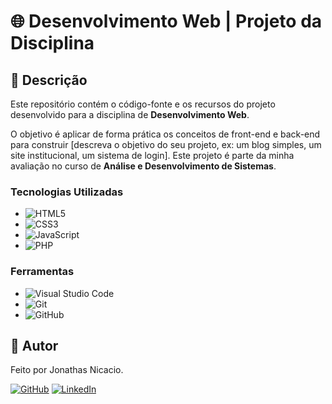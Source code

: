 # 🌐 Desenvolvimento Web | Projeto da Disciplina

## 🎯 Descrição

Este repositório contém o código-fonte e os recursos do projeto desenvolvido para a disciplina de **Desenvolvimento Web**.

O objetivo é aplicar de forma prática os conceitos de front-end e back-end para construir [descreva o objetivo do seu projeto, ex: um blog simples, um site institucional, um sistema de login]. Este projeto é parte da minha avaliação no curso de **Análise e Desenvolvimento de Sistemas**.

### Tecnologias Utilizadas

* ![HTML5](https://img.shields.io/badge/HTML5-E34F26?style=for-the-badge&logo=html5&logoColor=white)
* ![CSS3](https://img.shields.io/badge/CSS3-1572B6?style=for-the-badge&logo=css3&logoColor=white)
* ![JavaScript](https://img.shields.io/badge/JavaScript-F7DF1E?style=for-the-badge&logo=javascript&logoColor=black)
* ![PHP](https://img.shields.io/badge/PHP-777BB4?style=for-the-badge&logo=php&logoColor=white)

### Ferramentas

* ![Visual Studio Code](https://img.shields.io/badge/Visual_Studio_Code-007ACC?style=for-the-badge&logo=visual-studio-code&logoColor=white)
* ![Git](https://img.shields.io/badge/GIT-E44C30?style=for-the-badge&logo=git&logoColor=white)
* ![GitHub](https://img.shields.io/badge/GitHub-100000?style=for-the-badge&logo=github&logoColor=white)
  
## 👤 Autor

Feito por Jonathas Nicacio.

[![GitHub](https://img.shields.io/badge/GitHub-100000?style=for-the-badge&logo=github&logoColor=white)](https://github.com/CRFjonathas)
[![LinkedIn](https://img.shields.io/badge/LinkedIn-0077B5?style=for-the-badge&logo=linkedin&logoColor=white)](https://www.linkedin.com/in/jonathasnicacio-dev/)
